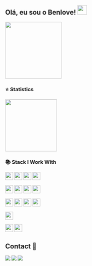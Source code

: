 

## Olá, eu sou o Benlove! <img src="https://raw.githubusercontent.com/iampavangandhi/iampavangandhi/master/gifs/Hi.gif" width="30px"></h2>


<a href="https://github.com/benlove-chris"><img src="https://github-readme-stats.vercel.app/api/top-langs/?username=benlove-chris&langs_count=8&hide=html,css&layout=compact" height="180" /></a>


<h3 align="left">⭐  Statistics</h3>

<p align="left">
    <img src="https://github-readme-streak-stats.herokuapp.com/?user=Benlove-chris&theme=dark&count_private=true&show_icons=true&title_color=6e40c9&icon_color=6e40c9&line_height=10" height ="165"/>
  <br/>
</p>

### 📚  Stack I Work With 

<p>
 <img src="https://img.shields.io/badge/javascript-F7DF1E.svg?&style=for-the-badge&logo=javascript&logoColor=white" height="25"/>
 <img src="https://img.shields.io/badge/html-FC490B?&style=for-the-badge&logo=html5&logoColor=white" height="25"/>
 <img src="https://img.shields.io/badge/css-264DE4?style=for-the-badge&logo=css3&logoColor=white" height="25"/>
 <img src="https://img.shields.io/badge/Python-FFD43B?style=for-the-badge&logo=python&logoColor=darkgreen" height="25"/>
 
</p>

<p>
 <img src ="https://img.shields.io/badge/typescript-007ACC?&logo=TypeScript&style=for-the-badge&logoColor=white" height ="25"/>
 <img src="https://img.shields.io/badge/Node.js-339933?style=for-the-badge&logo=nodedotjs&logoColor=white" height="25"/>
 <img src ="https://img.shields.io/badge/MongoDB-339933?style=for-the-badge&logo=mongodb&logoColor=white" height ="25"/>
 <img src="https://img.shields.io/badge/react-61DBFB.svg?&style=for-the-badge&logo=react&logoColor=white" height="25"/>
 </p>
 
 <p>
 <img src ="https://img.shields.io/badge/MySQL-00000F?style=for-the-badge&logo=mysql&logoColor=white" height ="25"/>
 <img src ="https://img.shields.io/badge/SQL-Alchemy-red?style=for-the-badge&logo=sqlalchemy&logoColor=danger" height ="25"/>
    
 <img src ="https://img.shields.io/badge/Postgre-lightblue?style=for-the-badge&logo=postgresql&logoColor=darkblue" height ="25"/>
 <img src ="https://img.shields.io/badge/Flask-00000F?style=for-the-badge&logo=flask&logoColor=white" height ="25"/>
</p>

<p>
 <img src="https://img.shields.io/badge/Bootstrap-563D7C?style=for-the-badge&logo=bootstrap&logoColor=white" height="25"/>
</p>

<p align="left">
  <img src="https://img.shields.io/badge/git-F05033?style=for-the-badge&logo=git&logoColor=white" height="25"/>
  <img src="https://img.shields.io/badge/github-171516?style=for-the-badge&logo=github&logoColor=white" height="25"/>
</p>

 
<div>
 

## Contact :iphone:
 <a href="https://www.instagram.com/benlov.b7/" target="_blank"><img src="https://img.shields.io/badge/-Instagram-%23E4405F?style=for-the-badge&logo=instagram&logoColor=white" target="_blank"></a>
 <a href = "mailto:anelusbenlove@gmail.com"><img src="https://img.shields.io/badge/-Gmail-%23333?style=for-the-badge&logo=gmail&logoColor=white" target="_blank"></a>
 <a href="https://www.linkedin.com/in/benlovej/" target="_blank"><img src="https://img.shields.io/badge/-LinkedIn-%230077B5?style=for-the-badge&logo=linkedin&logoColor=white" target="_blank"></a>
 

 </div>
 
   
   
